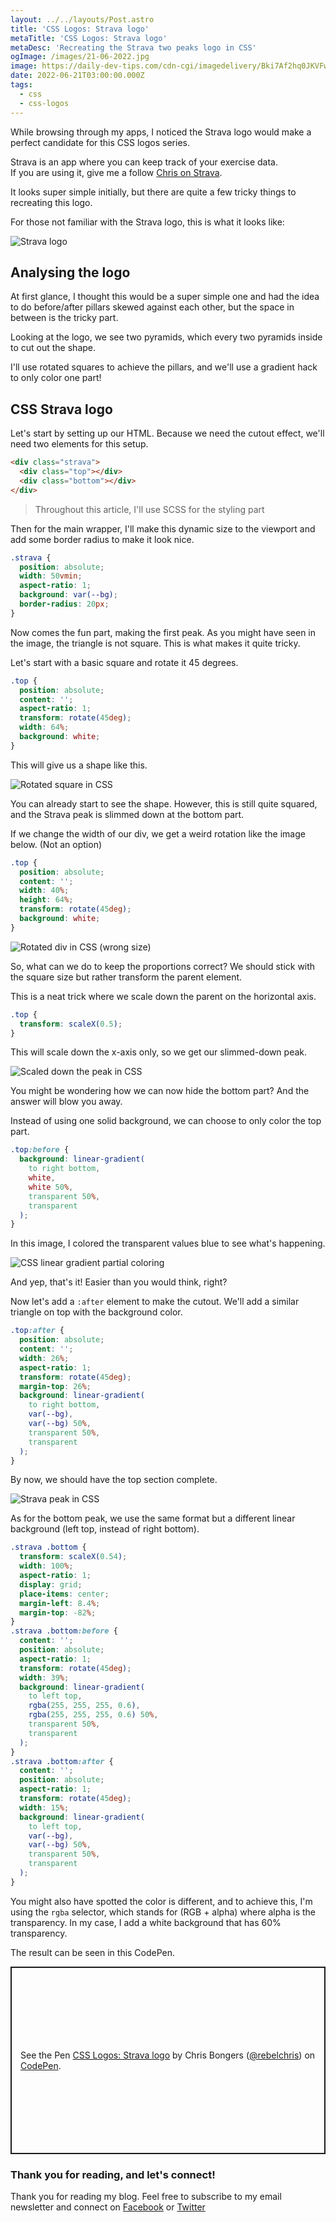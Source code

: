 ```yaml
---
layout: ../../layouts/Post.astro
title: 'CSS Logos: Strava logo'
metaTitle: 'CSS Logos: Strava logo'
metaDesc: 'Recreating the Strava two peaks logo in CSS'
ogImage: /images/21-06-2022.jpg
image: https://daily-dev-tips.com/cdn-cgi/imagedelivery/Bki7Af2hq0JKVFw1XYYMQg/e9c1ee17-0b92-41f6-2be4-259105f46b00
date: 2022-06-21T03:00:00.000Z
tags:
  - css
  - css-logos
---
```


While browsing through my apps, I noticed the Strava logo would make a perfect candidate for this CSS logos series.

Strava is an app where you can keep track of your exercise data.  
If you are using it, give me a follow [Chris on Strava](https://www.strava.com/athletes/28967359).

It looks super simple initially, but there are quite a few tricky things to recreating this logo.

For those not familiar with the Strava logo, this is what it looks like:

![Strava logo](https://cdn.hashnode.com/res/hashnode/image/upload/v1654952873734/aCWW9H1li.png)

## Analysing the logo

At first glance, I thought this would be a super simple one and had the idea to do before/after pillars skewed against each other, but the space in between is the tricky part.

Looking at the logo, we see two pyramids, which every two pyramids inside to cut out the shape.

I'll use rotated squares to achieve the pillars, and we'll use a gradient hack to only color one part!

## CSS Strava logo

Let's start by setting up our HTML. Because we need the cutout effect, we'll need two elements for this setup.

```html
<div class="strava">
  <div class="top"></div>
  <div class="bottom"></div>
</div>
```

> Throughout this article, I'll use SCSS for the styling part

Then for the main wrapper, I'll make this dynamic size to the viewport and add some border radius to make it look nice.

```css
.strava {
  position: absolute;
  width: 50vmin;
  aspect-ratio: 1;
  background: var(--bg);
  border-radius: 20px;
}
```

Now comes the fun part, making the first peak. As you might have seen in the image, the triangle is not square. This is what makes it quite tricky.

Let's start with a basic square and rotate it 45 degrees.

```css
.top {
  position: absolute;
  content: '';
  aspect-ratio: 1;
  transform: rotate(45deg);
  width: 64%;
  background: white;
}
```

This will give us a shape like this.

![Rotated square in CSS](https://cdn.hashnode.com/res/hashnode/image/upload/v1654957148944/LpYnRetb2.png)

You can already start to see the shape.
However, this is still quite squared, and the Strava peak is slimmed down at the bottom part.

If we change the width of our div, we get a weird rotation like the image below. (Not an option)

```css
.top {
  position: absolute;
  content: '';
  width: 40%;
  height: 64%;
  transform: rotate(45deg);
  background: white;
}
```

![Rotated div in CSS (wrong size)](https://cdn.hashnode.com/res/hashnode/image/upload/v1654957321294/_ZkYpltsC.png)

So, what can we do to keep the proportions correct?
We should stick with the square size but rather transform the parent element.

This is a neat trick where we scale down the parent on the horizontal axis.

```css
.top {
  transform: scaleX(0.5);
}
```

This will scale down the x-axis only, so we get our slimmed-down peak.

![Scaled down the peak in CSS](https://cdn.hashnode.com/res/hashnode/image/upload/v1654957493288/ZYoGMHbc2.png)

You might be wondering how we can now hide the bottom part?
And the answer will blow you away.

Instead of using one solid background, we can choose to only color the top part.

```css
.top:before {
  background: linear-gradient(
    to right bottom,
    white,
    white 50%,
    transparent 50%,
    transparent
  );
}
```

In this image, I colored the transparent values blue to see what's happening.

![CSS linear gradient partial coloring](https://cdn.hashnode.com/res/hashnode/image/upload/v1654957622661/V7dujHnhC.png)

And yep, that's it! Easier than you would think, right?

Now let's add a `:after` element to make the cutout.
We'll add a similar triangle on top with the background color.

```css
.top:after {
  position: absolute;
  content: '';
  width: 26%;
  aspect-ratio: 1;
  transform: rotate(45deg);
  margin-top: 26%;
  background: linear-gradient(
    to right bottom,
    var(--bg),
    var(--bg) 50%,
    transparent 50%,
    transparent
  );
}
```

By now, we should have the top section complete.

![Strava peak in CSS](https://cdn.hashnode.com/res/hashnode/image/upload/v1654957743572/muB5t92cC.png)

As for the bottom peak, we use the same format but a different linear background (left top, instead of right bottom).

```css
.strava .bottom {
  transform: scaleX(0.54);
  width: 100%;
  aspect-ratio: 1;
  display: grid;
  place-items: center;
  margin-left: 8.4%;
  margin-top: -82%;
}
.strava .bottom:before {
  content: '';
  position: absolute;
  aspect-ratio: 1;
  transform: rotate(45deg);
  width: 39%;
  background: linear-gradient(
    to left top,
    rgba(255, 255, 255, 0.6),
    rgba(255, 255, 255, 0.6) 50%,
    transparent 50%,
    transparent
  );
}
.strava .bottom:after {
  content: '';
  position: absolute;
  aspect-ratio: 1;
  transform: rotate(45deg);
  width: 15%;
  background: linear-gradient(
    to left top,
    var(--bg),
    var(--bg) 50%,
    transparent 50%,
    transparent
  );
}
```

You might also have spotted the color is different, and to achieve this, I'm using the `rgba` selector, which stands for (RGB + alpha) where alpha is the transparency.
In my case, I add a white background that has 60% transparency.

The result can be seen in this CodePen.

<p class="codepen" data-height="300" data-default-tab="html,result" data-slug-hash="MWQzPry" data-user="rebelchris" style="height: 300px; box-sizing: border-box; display: flex; align-items: center; justify-content: center; border: 2px solid; margin: 1em 0; padding: 1em;">
  <span>See the Pen <a href="https://codepen.io/rebelchris/pen/MWQzPry">
  CSS Logos: Strava logo</a> by Chris Bongers (<a href="https://codepen.io/rebelchris">@rebelchris</a>)
  on <a href="https://codepen.io">CodePen</a>.</span>
</p>
<script async defer src="https://cpwebassets.codepen.io/assets/embed/ei.js"></script>

### Thank you for reading, and let's connect!

Thank you for reading my blog. Feel free to subscribe to my email newsletter and connect on [Facebook](https://www.facebook.com/DailyDevTipsBlog) or [Twitter](https://twitter.com/DailyDevTips1)
